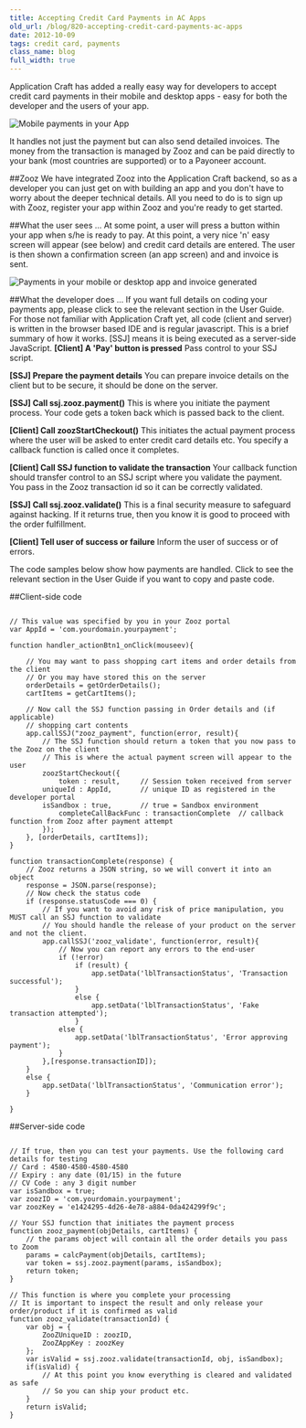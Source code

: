 ```yaml
---
title: Accepting Credit Card Payments in AC Apps
old_url: /blog/820-accepting-credit-card-payments-ac-apps
date: 2012-10-09
tags: credit card, payments
class_name: blog
full_width: true
---
```


Application Craft has added a really easy way for developers to accept credit card payments in their mobile and desktop apps - easy for both the developer and the users of your app.

![Mobile payments in your App](/img/blog/zooz-blog.png "Three simple steps for mobile and desktop payments in your App")

It handles not just the payment but can also send detailed invoices. The money from the transaction is managed by Zooz and can be paid directly to your bank (most countries are supported) or to a Payoneer account.

##Zooz
We have integrated Zooz into the Application Craft backend, so as a developer you can just get on with building an app and you don't have to worry about the deeper technical details. All you need to do is to sign up with Zooz, register your app within Zooz and you're ready to get started.

##What the user sees ...
At some point, a user will press a button within your app when s/he is ready to pay. At this point, a very nice 'n' easy screen will appear (see below) and credit card details are entered.  The user is then shown a confirmation screen (an app screen) and and invoice is sent.

![](/img/blog/zooz-blog-2.png "Payments in your mobile or desktop app and invoice generated")
	

##What the developer does ...
If you want full details on coding your payments app, please click to see the relevant section in the User Guide. For those not familiar with Application Craft yet, all code (client and server) is written in the browser based IDE and is regular javascript.
This is a brief summary of how it works. [SSJ] means it is being executed as a server-side JavaScript.
**[Client] A 'Pay' button is pressed**
Pass control to your SSJ script.
 
**[SSJ] Prepare the payment details**
You can prepare invoice details on the client but to be secure, it should be done on the server.
 
**[SSJ] Call ssj.zooz.payment()**
This is where you initiate the payment process. Your code gets a token back which is passed back to the client.
 
**[Client] Call zoozStartCheckout()**
This initiates the actual payment process where the user will be asked to enter credit card details etc. You specify a callback function is called once it completes.
 
**[Client] Call SSJ function to validate the transaction**
Your callback function should transfer control to an SSJ script where you validate the payment. You pass in the Zooz transaction id so it can be correctly validated.
 
**[SSJ] Call ssj.zooz.validate()**
This is a final security measure to safeguard against hacking. If it returns true, then you know it is good to proceed with the order fulfillment. 
 
**[Client] Tell user of success or failure**
Inform the user of success or of errors.

The code samples below show how payments are handled. Click to see the relevant section in the User Guide if you want to copy and paste code.
 
##Client-side code

<pre><code>
// This value was specified by you in your Zooz portal
var AppId = 'com.yourdomain.yourpayment';

function handler_actionBtn1_onClick(mouseev){

    // You may want to pass shopping cart items and order details from the client
    // Or you may have stored this on the server
    orderDetails = getOrderDetails();    
    cartItems = getCartItems();

    // Now call the SSJ function passing in Order details and (if applicable) 
    // shopping cart contents
    app.callSSJ("zooz_payment", function(error, result){
        // The SSJ function should return a token that you now pass to the Zooz on the client
        // This is where the actual payment screen will appear to the user
        zoozStartCheckout({
            token : result,		// Session token received from server
	    uniqueId : AppId,		// unique ID as registered in the developer portal
	    isSandbox : true,		// true = Sandbox environment						
            completeCallBackFunc : transactionComplete  // callback function from Zooz after payment attempt
        });
    }, [orderDetails, cartItems]);       
}

function transactionComplete(response) {
    // Zooz returns a JSON string, so we will convert it into an object
    response = JSON.parse(response);
    // Now check the status code
    if (response.statusCode === 0) {
        // If you want to avoid any risk of price manipulation, you MUST call an SSJ function to validate
        // You should handle the release of your product on the server and not the client.
        app.callSSJ('zooz_validate', function(error, result){
            // Now you can report any errors to the end-user
            if (!error)
                if (result) {
                    app.setData('lblTransactionStatus', 'Transaction successful');
                }
                else {
                    app.setData('lblTransactionStatus', 'Fake transaction attempted');
                }
            else {
                app.setData('lblTransactionStatus', 'Error approving payment');
            }
        },[response.transactionID]);
    }
    else {
        app.setData('lblTransactionStatus', 'Communication error');
    }
    
}
</code></pre>

##Server-side code
<pre><code>
// If true, then you can test your payments. Use the following card details for testing
// Card : 4580-4580-4580-4580
// Expiry : any date (01/15) in the future
// CV Code : any 3 digit number
var isSandbox = true;
var zoozID = 'com.yourdomain.yourpayment';
var zoozKey = 'e1424295-4d26-4e78-a884-0da424299f9c';

// Your SSJ function that initiates the payment process
function zooz_payment(objDetails, cartItems) {
    // the params object will contain all the order details you pass to Zoom
    params = calcPayment(objDetails, cartItems);
    var token = ssj.zooz.payment(params, isSandbox);
    return token;
}

// This function is where you complete your processing
// It is important to inspect the result and only release your order/product if it is confirmed as valid
function zooz_validate(transactionId) {
    var obj = {
        ZooZUniqueID : zoozID,
        ZooZAppKey : zoozKey
    };
    var isValid = ssj.zooz.validate(transactionId, obj, isSandbox);
    if(isValid) {
        // At this point you know everything is cleared and validated as safe
        // So you can ship your product etc.
    }
    return isValid;
}
</code></pre>
 